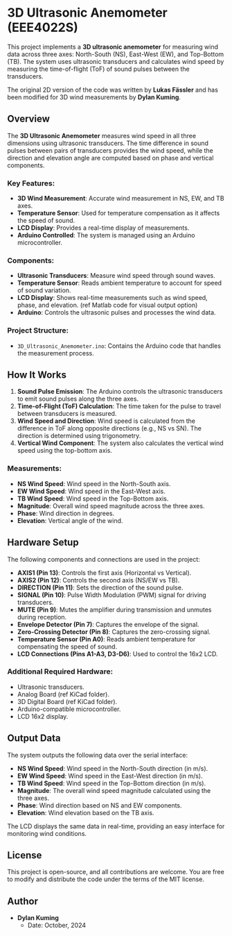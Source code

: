 # 3D Ultrasonic Anemometer (EEE4022S)

This project implements a **3D ultrasonic anemometer** for measuring wind data across three axes: North-South (NS), East-West (EW), and Top-Bottom (TB). The system uses ultrasonic transducers and calculates wind speed by measuring the time-of-flight (ToF) of sound pulses between the transducers.

The original 2D version of the code was written by **Lukas Fässler** and has been modified for 3D wind measurements by **Dylan Kuming**.


## Overview

The **3D Ultrasonic Anemometer** measures wind speed in all three dimensions using ultrasonic transducers. The time difference in sound pulses between pairs of transducers provides the wind speed, while the direction and elevation angle are computed based on phase and vertical components.

### Key Features:
- **3D Wind Measurement**: Accurate wind measurement in NS, EW, and TB axes.
- **Temperature Sensor**: Used for temperature compensation as it affects the speed of sound.
- **LCD Display**: Provides a real-time display of measurements.
- **Arduino Controlled**: The system is managed using an Arduino microcontroller.

### Components:
- **Ultrasonic Transducers**: Measure wind speed through sound waves.
- **Temperature Sensor**: Reads ambient temperature to account for speed of sound variation.
- **LCD Display**: Shows real-time measurements such as wind speed, phase, and elevation. (ref Matlab code for visual output option)
- **Arduino**: Controls the ultrasonic pulses and processes the wind data.

### Project Structure:
- `3D_Ultrasonic_Anemometer.ino`: Contains the Arduino code that handles the measurement process.

## How It Works

1. **Sound Pulse Emission**: The Arduino controls the ultrasonic transducers to emit sound pulses along the three axes.
2. **Time-of-Flight (ToF) Calculation**: The time taken for the pulse to travel between transducers is measured.
3. **Wind Speed and Direction**: Wind speed is calculated from the difference in ToF along opposite directions (e.g., NS vs SN). The direction is determined using trigonometry.
4. **Vertical Wind Component**: The system also calculates the vertical wind speed using the top-bottom axis.

### Measurements:
- **NS Wind Speed**: Wind speed in the North-South axis.
- **EW Wind Speed**: Wind speed in the East-West axis.
- **TB Wind Speed**: Wind speed in the Top-Bottom axis.
- **Magnitude**: Overall wind speed magnitude across the three axes.
- **Phase**: Wind direction in degrees.
- **Elevation**: Vertical angle of the wind.

## Hardware Setup

The following components and connections are used in the project:

- **AXIS1 (Pin 13)**: Controls the first axis (Horizontal vs Vertical).
- **AXIS2 (Pin 12)**: Controls the second axis (NS/EW vs TB).
- **DIRECTION (Pin 11)**: Sets the direction of the sound pulse.
- **SIGNAL (Pin 10)**: Pulse Width Modulation (PWM) signal for driving transducers.
- **MUTE (Pin 9)**: Mutes the amplifier during transmission and unmutes during reception.
- **Envelope Detector (Pin 7)**: Captures the envelope of the signal.
- **Zero-Crossing Detector (Pin 8)**: Captures the zero-crossing signal.
- **Temperature Sensor (Pin A0)**: Reads ambient temperature for compensating the speed of sound.
- **LCD Connections (Pins A1-A3, D3-D6)**: Used to control the 16x2 LCD.

### Additional Required Hardware:
- Ultrasonic transducers.
- Analog Board (ref KiCad folder).
- 3D Digital Board (ref KiCad folder).
- Arduino-compatible microcontroller.
- LCD 16x2 display.

## Output Data

The system outputs the following data over the serial interface:
- **NS Wind Speed**: Wind speed in the North-South direction (in m/s).
- **EW Wind Speed**: Wind speed in the East-West direction (in m/s).
- **TB Wind Speed**: Wind speed in the Top-Bottom direction (in m/s).
- **Magnitude**: The overall wind speed magnitude calculated using the three axes.
- **Phase**: Wind direction based on NS and EW components.
- **Elevation**: Wind elevation based on the TB axis.

The LCD displays the same data in real-time, providing an easy interface for monitoring wind conditions.

## License

This project is open-source, and all contributions are welcome. You are free to modify and distribute the code under the terms of the MIT license.

## Author

- **Dylan Kuming**
  - Date: October, 2024

